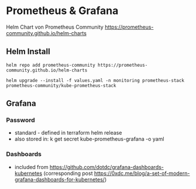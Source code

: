 # Prometheus & Grafana 

Helm Chart von Prometheus Community https://prometheus-community.github.io/helm-charts

## Helm Install

```
helm repo add prometheus-community https://prometheus-community.github.io/helm-charts

helm upgrade --install -f values.yaml -n monitoring prometheus-stack prometheus-community/kube-prometheus-stack  
```

## Grafana

### Password
- standard - defined in terraform helm release
- also stored in: k get secret kube-prometheus-grafana -o yaml

### Dashboards
- included from https://github.com/dotdc/grafana-dashboards-kubernetes (corresponding post https://0xdc.me/blog/a-set-of-modern-grafana-dashboards-for-kubernetes/)

